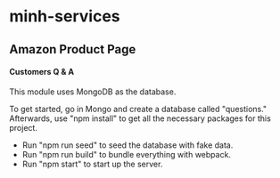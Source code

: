# minh-services

## Amazon Product Page

#### Customers Q & A

This module uses MongoDB as the database.

To get started, go in Mongo and create a database called "questions."
Afterwards, use "npm install" to get all the necessary packages for this project.

- Run "npm run seed" to seed the database with fake data.
- Run "npm run build" to bundle everything with webpack.
- Run "npm start" to start up the server.